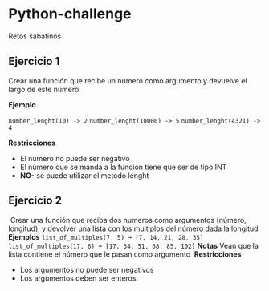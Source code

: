 # Python-challenge

Retos sabatinos

## Ejercicio 1

Crear una función que recibe un número como argumento y devuelve el largo de este número

**Ejemplo**

`number_lenght(10) -> 2`
`number_lenght(10000) -> 5`
`number_lenght(4321) -> 4`

**Restricciones**

- El número no puede ser negativo
- El número que se manda a la función tiene que ser de tipo INT
- **NO-** se puede utilizar el metodo lenght

## Ejercicio 2

​
Crear una función que reciba dos numeros como argumentos (número, longitud), y devolver una lista con los multiplos del número dada la longitud
​
**Ejemplos**
​
`list_of_multiples(7, 5) ➞ [7, 14, 21, 28, 35]`
​
`list_of_multiples(17, 6) ➞ [17, 34, 51, 68, 85, 102]`
​
**Notas**
Vean que la lista contiene el número que le pasan como argumento
​
**Restricciones**

- Los argumentos no puede ser negativos
- Los argumentos deben ser enteros
